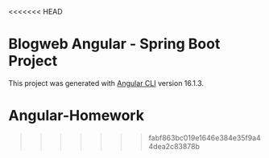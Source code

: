 <<<<<<< HEAD
# Blogweb Angular - Spring Boot Project

This project was generated with [Angular CLI](https://github.com/angular/angular-cli) version 16.1.3.


# Angular-Homework
>>>>>>> fabf863bc019e1646e384e35f9a44dea2c83878b
